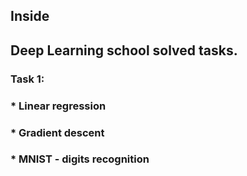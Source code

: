 ## Inside

## Deep Learning school solved tasks.
### Task 1:
### * Linear regression
### * Gradient descent
### * MNIST  -  digits recognition
